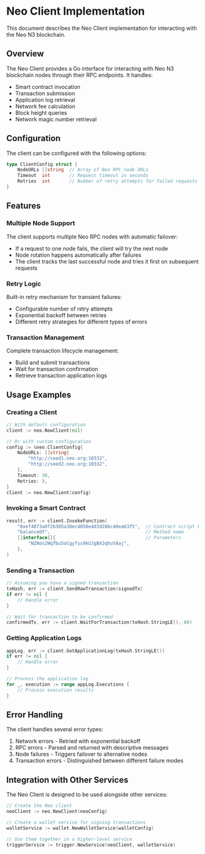 # Neo Client Implementation

This document describes the Neo Client implementation for interacting with the Neo N3 blockchain.

## Overview

The Neo Client provides a Go interface for interacting with Neo N3 blockchain nodes through their RPC endpoints. It handles:

- Smart contract invocation
- Transaction submission
- Application log retrieval
- Network fee calculation
- Block height queries
- Network magic number retrieval

## Configuration

The client can be configured with the following options:

```go
type ClientConfig struct {
    NodeURLs []string  // Array of Neo RPC node URLs
    Timeout  int       // Request timeout in seconds
    Retries  int       // Number of retry attempts for failed requests
}
```

## Features

### Multiple Node Support

The client supports multiple Neo RPC nodes with automatic failover:

- If a request to one node fails, the client will try the next node
- Node rotation happens automatically after failures
- The client tracks the last successful node and tries it first on subsequent requests

### Retry Logic

Built-in retry mechanism for transient failures:

- Configurable number of retry attempts
- Exponential backoff between retries
- Different retry strategies for different types of errors

### Transaction Management

Complete transaction lifecycle management:

- Build and submit transactions
- Wait for transaction confirmation
- Retrieve transaction application logs

## Usage Examples

### Creating a Client

```go
// With default configuration
client := neo.NewClient(nil)

// Or with custom configuration
config := &neo.ClientConfig{
    NodeURLs: []string{
        "http://seed1.neo.org:10332",
        "http://seed2.neo.org:10332",
    },
    Timeout: 30,
    Retries: 3,
}
client := neo.NewClient(config)
```

### Invoking a Smart Contract

```go
result, err := client.InvokeFunction(
    "0xef4073a0f2b305a38ec4050e4d3d28bc40ea63f5",  // Contract script hash
    "balanceOf",                                   // Method name
    []interface{}{                                 // Parameters
        "NZNos2WqTbu5oCgyfss9kUJgBXJqhuYAaj",
    },
)
```

### Sending a Transaction

```go
// Assuming you have a signed transaction
txHash, err := client.SendRawTransaction(signedTx)
if err != nil {
    // Handle error
}

// Wait for transaction to be confirmed
confirmedTx, err := client.WaitForTransaction(txHash.StringLE(), 60)
```

### Getting Application Logs

```go
appLog, err := client.GetApplicationLog(txHash.StringLE())
if err != nil {
    // Handle error
}

// Process the application log
for _, execution := range appLog.Executions {
    // Process execution results
}
```

## Error Handling

The client handles several error types:

1. Network errors - Retried with exponential backoff
2. RPC errors - Parsed and returned with descriptive messages
3. Node failures - Triggers failover to alternative nodes
4. Transaction errors - Distinguished between different failure modes

## Integration with Other Services

The Neo Client is designed to be used alongside other services:

```go
// Create the Neo client
neoClient := neo.NewClient(neoConfig)

// Create a wallet service for signing transactions
walletService := wallet.NewWalletService(walletConfig)

// Use them together in a higher-level service
triggerService := trigger.NewService(neoClient, walletService)
``` 
